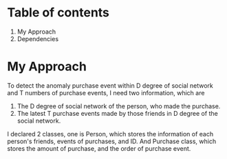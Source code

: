 # Table of contents

1. My Approach
2. Dependencies

# My Approach

To detect the anomaly purchase event within D degree of social network and T numbers of purchase events, I need two information, which are
1. The D degree of social network of the person, who made the purchase.
2. The latest T purchase events made by those friends in D degree of the social network.

I declared 2 classes, one is Person, which stores the information of each person's friends, events of purchases, and ID. And Purchase class, which stores the amount of purchase, and the order of purchase event.

